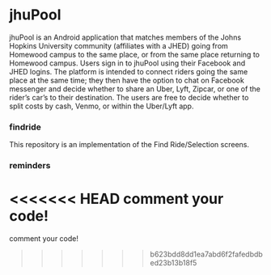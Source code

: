 # jhuPool #

jhuPool is an Android application that matches members of the Johns Hopkins University community (affiliates with a JHED) going from Homewood campus to the same place, or from the same place returning to Homewood campus. Users sign in to jhuPool using their Facebook and JHED logins. The platform is intended to connect riders going the same place at the same time; they  then have the option to chat on Facebook messenger and decide whether to share an Uber, Lyft, Zipcar, or one of the rider’s car’s to their destination. The users are free to decide whether to split costs by cash, Venmo, or within the Uber/Lyft app.

### findride ###

This repository is an implementation of the Find Ride/Selection screens.

### reminders ###

<<<<<<< HEAD
comment your code!
=======
comment your code!
>>>>>>> b623bdd8dd1ea7abd6f2fafedbdbed23b13b18f5
